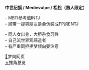<p><b>中世纪狐 / Medievulpe / 松松（熟人限定）</b></p>

<p>- MBTI参考值INTJ<br>
- 顺带一提男朋友是会伪装成FP的ENTJ</p>

<p>- 同人女出身，大胆杂食习性<br>
- 自己流世界观缔造者<br>
  - 有严重同担拒梦倾向要注意</p>

[🤎](https://medievulpe.github.io/OikaDion/)梦向网页<br>
[⚜️](https://medievulpe.github.io/Miracle-22/)推角总览

<!--
**Medievulpe/Medievulpe** is a ✨ _special_ ✨ repository because its `README.md` (this file) appears on your GitHub profile.

Here are some ideas to get you started:

- 🔭 I’m currently working on ...
- 🌱 I’m currently learning ...
- 👯 I’m looking to collaborate on ...
- 🤔 I’m looking for help with ...
- 💬 Ask me about ...
- 📫 How to reach me: ...
- 😄 Pronouns: ...
- ⚡ Fun fact: ...
-->
